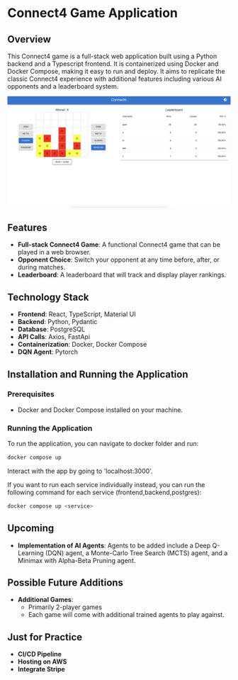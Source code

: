 # Connect4 Game Application

## Overview
This Connect4 game is a full-stack web application built using a Python backend and a Typescript frontend. It is containerized using Docker and Docker Compose, making it easy to run and deploy. It aims to replicate the classic Connect4 experience with additional features including various AI opponents and a leaderboard system.

![Connect4 Game Screenshot](assets/pictures/connect4_v3.png)

## Features
- **Full-stack Connect4 Game**: A functional Connect4 game that can be played in a web browser.
- **Opponent Choice**: Switch your opponent at any time before, after, or during matches. 
- **Leaderboard**: A leaderboard that will track and display player rankings.

## Technology Stack
- **Frontend**: React, TypeScript, Material UI
- **Backend**: Python, Pydantic
- **Database**: PostgreSQL
- **API Calls**: Axios, FastApi
- **Containerization**: Docker, Docker Compose
- **DQN Agent**: Pytorch

## Installation and Running the Application

### Prerequisites
- Docker and Docker Compose installed on your machine.

### Running the Application
To run the application, you can navigate to docker folder and run:

```bash
docker compose up
```
Interact with the app by going to 'localhost:3000'.

If you want to run each service individually instead, you can run the following command for each service (frontend,backend,postgres):

```bash
docker compose up <service>
```

## Upcoming
- **Implementation of AI Agents**: Agents to be added include a Deep Q-Learning (DQN) agent, a Monte-Carlo Tree Search (MCTS) agent, and a Minimax with Alpha-Beta Pruning agent. 

## Possible Future Additions
- **Additional Games**: 
    - Primarily 2-player games
    - Each game will come with additional trained agents to play against.

## Just for Practice
- **CI/CD Pipeline**
- **Hosting on AWS**
- **Integrate Stripe**




